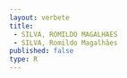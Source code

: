 ```yaml
---
layout: verbete
title:
 - SILVA, ROMILDO MAGALHAES
 - SILVA, Romildo Magalhães
published: false
type: R
---
```


